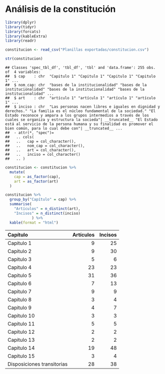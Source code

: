 Análisis de la constitución
================

``` r
library(dplyr)
library(tidyr)
library(forcats)
library(kableExtra)
library(readr)

constitucion <- read_csv("Planillas exportadas/constitucion.csv")
```

``` r
str(constitucion)
```

    ## Classes 'spec_tbl_df', 'tbl_df', 'tbl' and 'data.frame': 255 obs. of  4 variables:
    ##  $ cap    : chr  "Capitulo 1" "Capitulo 1" "Capitulo 1" "Capitulo 1" ...
    ##  $ nom_cap: chr  "bases de la institucionalidad" "bases de la institucionalidad" "bases de la institucionalidad" "bases de la institucionalidad" ...
    ##  $ art    : chr  "artículo 1" "artículo 1" "artículo 1" "artículo 1" ...
    ##  $ inciso : chr  "Las personas nacen libres e iguales en dignidad y derechos." "La familia es el núcleo fundamental de la sociedad." "El Estado reconoce y ampara a los grupos intermedios a través de los cuales se organiza y estructura la socieda"| __truncated__ "El Estado está al servicio de la persona humana y su finalidad es promover el bien común, para lo cual debe con"| __truncated__ ...
    ##  - attr(*, "spec")=
    ##   .. cols(
    ##   ..   cap = col_character(),
    ##   ..   nom_cap = col_character(),
    ##   ..   art = col_character(),
    ##   ..   inciso = col_character()
    ##   .. )

``` r
constitucion <- constitucion %>% 
  mutate(
    cap = as_factor(cap),
    art = as_factor(art)
  )
```

``` r
constitucion %>% 
  group_by("Capítulo" = cap) %>% 
  summarise(
    "Artículos" = n_distinct(art),
    "Incisos" = n_distinct(inciso)
            ) %>% 
  kable(format = "html")
```

<table>
<thead>
<tr>
<th style="text-align:left;">
Capítulo
</th>
<th style="text-align:right;">
Artículos
</th>
<th style="text-align:right;">
Incisos
</th>
</tr>
</thead>
<tbody>
<tr>
<td style="text-align:left;">
Capitulo 1
</td>
<td style="text-align:right;">
9
</td>
<td style="text-align:right;">
25
</td>
</tr>
<tr>
<td style="text-align:left;">
Capitulo 2
</td>
<td style="text-align:right;">
9
</td>
<td style="text-align:right;">
30
</td>
</tr>
<tr>
<td style="text-align:left;">
Capitulo 3
</td>
<td style="text-align:right;">
5
</td>
<td style="text-align:right;">
6
</td>
</tr>
<tr>
<td style="text-align:left;">
Capitulo 4
</td>
<td style="text-align:right;">
23
</td>
<td style="text-align:right;">
23
</td>
</tr>
<tr>
<td style="text-align:left;">
Capitulo 5
</td>
<td style="text-align:right;">
31
</td>
<td style="text-align:right;">
36
</td>
</tr>
<tr>
<td style="text-align:left;">
Capitulo 6
</td>
<td style="text-align:right;">
7
</td>
<td style="text-align:right;">
13
</td>
</tr>
<tr>
<td style="text-align:left;">
Capitulo 7
</td>
<td style="text-align:right;">
9
</td>
<td style="text-align:right;">
9
</td>
</tr>
<tr>
<td style="text-align:left;">
Capitulo 8
</td>
<td style="text-align:right;">
3
</td>
<td style="text-align:right;">
4
</td>
</tr>
<tr>
<td style="text-align:left;">
Capitulo 9
</td>
<td style="text-align:right;">
4
</td>
<td style="text-align:right;">
7
</td>
</tr>
<tr>
<td style="text-align:left;">
Capitulo 10
</td>
<td style="text-align:right;">
3
</td>
<td style="text-align:right;">
3
</td>
</tr>
<tr>
<td style="text-align:left;">
Capitulo 11
</td>
<td style="text-align:right;">
5
</td>
<td style="text-align:right;">
5
</td>
</tr>
<tr>
<td style="text-align:left;">
Capitulo 12
</td>
<td style="text-align:right;">
2
</td>
<td style="text-align:right;">
2
</td>
</tr>
<tr>
<td style="text-align:left;">
Capitulo 13
</td>
<td style="text-align:right;">
2
</td>
<td style="text-align:right;">
2
</td>
</tr>
<tr>
<td style="text-align:left;">
Capitulo 14
</td>
<td style="text-align:right;">
19
</td>
<td style="text-align:right;">
48
</td>
</tr>
<tr>
<td style="text-align:left;">
Capitulo 15
</td>
<td style="text-align:right;">
3
</td>
<td style="text-align:right;">
4
</td>
</tr>
<tr>
<td style="text-align:left;">
Disposiciones transitorias
</td>
<td style="text-align:right;">
28
</td>
<td style="text-align:right;">
38
</td>
</tr>
</tbody>
</table>
